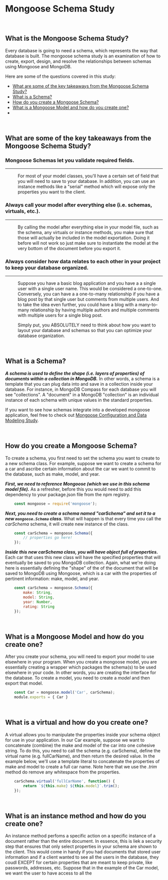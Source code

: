 # Mongoose Schema Study

<br>

## What is the Mongoose Schema Study?
Every database is going to need a schema, which represents the way that database is built. The mongoose schema study is an examination of 
how to create, export, design, and resolve the relationships between schemas using Mongoose and MongoDB.  

Here are some of the questions covered in this study:

* [What are some of the key takeaways from the Mongoose Schema Study?](#What-are-some-of-the-key-takeaways-from-the-Mongoose-Schema-Study)
* [What is a Schema?](#What-is-a-Schema)
* [How do you create a Mongoose Schema?](#How-do-you-create-a-Mongoose-Schema)
* [What is a Mongoose Model and how do you create one?](#What-is-a-Mongoose-Model-and-how-do-you-create-one)
* [](#)

<br>

## What are some of the key takeaways from the Mongoose Schema Study?

<dl>

### Mongoose Schemas let you validate required fields.
------

<dd>
For most of your model classes, you'll have a certain set of field that you will need to save to your database. In addition, you can use an instance methods like a "serial" method which will expose only the properties you want to the client. 
</dd>

### Always call your model after everything else (i.e. schemas, virtuals, etc.).
------

<dd>
By calling the model after everything else in your model file, such as the schema, any virtuals or instance methods, you make sure that those will actually be included in the model exportation. Doing it before will not work so just make sure to instantiate the model at the very bottom of the document before you export it.
</dd>


### Always consider how data relates to each other in your project to keep your database organized.
------

<dd>

Suppose you have a basic blog application and you have a a single user with a single user name. This would be considered a one-to-one. Conversely, you can have a a one-to-many relationship if you have a blog post by that single user but comments from multiple users. And to take the idea even further, you could have a blog with a many-to-many relationship by having multiple authors and multiple comments with multiple users for a single blog post. 

Simply put, you ABSOLUTELY need to think about how you want to layout your database and schemas so that you can optimize your database organization.

</dd>

<dl>

<br>

## What is a Schema?
***A schema is used to define the shape (i.e. layers of properties) of documents within a collection in MongoDB.*** In other words, a schema is a template that you can plug data into and save in a collection inside your database. For instance, in MongoDB Compass for each database you will see "collections". A "document" in a MongoDB "collection" is an individual instance of each schema with unique values in the standard properties. 

If you want to see how schemas integrate into a developed mongoose application, feel free to check out [Mongoose Configuration and Data Modeling Study](https://github.com/john-azzaro/Study-Mongoose-Configuration-and-Data-Modeling "Mongoose Configuration and Data Modeling Study").

<br>

## How do you create a Mongoose Schema?
To create a schema, you first need to set the schema you want to create to a new schema class. For example, suppose we want to create a schema for a car and ascribe certain information about the car we want to commit to the database, such as make, model, and year. 

***First, we need to reference Mongoose (which we use in this schema model file).*** As a refresher, before this you would need to add this dependency to your package.json file from the npm registry. 
```JavaScript
    const mongoose = require('mongoose');
```

***Next, you need to create a schema named "carSchema" and set it to a new ```mongoose.Schema``` class.*** What will happen is that every time you call the *carSchema* schema, it will create new instance of the class.
```JavaScript
    const carSchema = mongoose.Schema({
        // properties go here!
    });
```
 
 ***Inside this new carSchema class, you will have object full of properties.*** Each car that uses this new class will have the specified properties that will eventually be saved to you MongoDB collection. Again, what we're doing here is essentially defining the "shape" of the of the document that will be saved to MongoDB using Mongoose, which is a car with the properties of pertinent information: make, model, and year. 
```JavaScript
    const carSchema = mongoose.Schema({
        make: String,
        model: String,
        year: Number,
        rating: String
    });
```

<br>

## What is a Mongoose Model and how do you create one?

After you create your schema, you will need to export your model to use elsewhere in your program. When you create a mongoose model, you are essentially creating a wrapper which packages the schema(s) to be used elsewhere in your code. In other words, you are creating the interface for the database. To create a model, you need to create a *model* and then export that model.
```JavaScript
    const Car = mongoose.model('Car', carSchema);
    module.exports = { Car }
```

<br>

## What is a virtual and how do you create one?
A virtual allows you to manipulate the properties inside your schema object for use in your application. In our Car example, suppose we want to concatenate (combine) the make and model of
the car into one cohesive string. To do this, you need to call the schema (e.g. carSchema), define the virtual name (e.g. fullCarName), and then return the desired value. In the example below, we'll use a template literal to concatenate the properties of make and model to create a full car name. Note here that we use the *.trim* method do remove any whitespace from the properties.
```JavaScript
    carSchema.virtual('fullCarName', function() {
        return `${this.make} ${this.model}`.trim();
    });
```

<br>

## What is an instance method and how do you create one?
An instance method perfoms a specific action on a specific instance of a document rather than the entire document. In essence, this is liek a security step that ensures that only select properties in your schema are shown to the client. This would come in handy if you had documents that stored user information and if a client wanted to see all the users in the database, they coudl EXCEPT for certain properties that are meant to keep private, like passwords, addresses, etc. Suppose that in the example of the Car model, we want the user to have access to all the 
